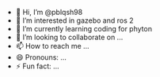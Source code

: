 - 👋 Hi, I’m @pblqsh98
- 👀 I’m interested in gazebo and ros 2
- 🌱 I’m currently learning coding for phyton
- 💞️ I’m looking to collaborate on ...
- 📫 How to reach me ...
- 😄 Pronouns: ...
- ⚡ Fun fact: ...

<!---
pblqsh98/pblqsh98 is a ✨ special ✨ repository because its `README.md` (this file) appears on your GitHub profile.
You can click the Preview link to take a look at your changes.
--->
